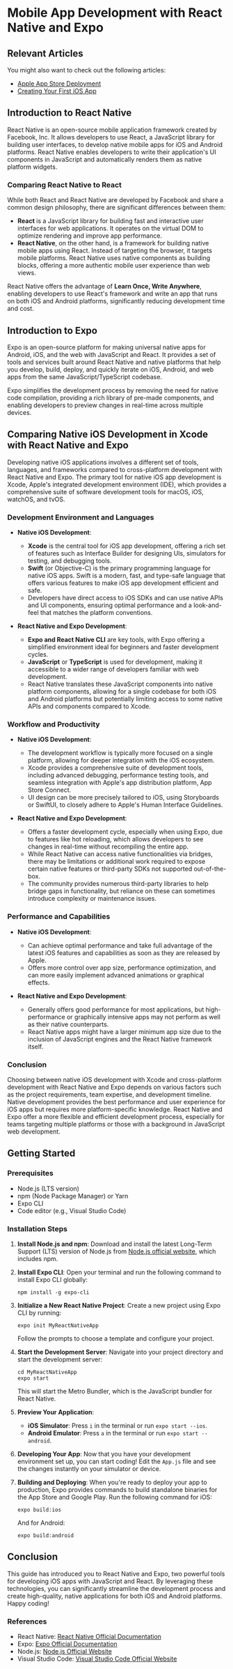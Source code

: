 # Mobile App Development with React Native and Expo

## Relevant Articles
You might also want to check out the following articles:
- [Apple App Store Deployment](https://learning-software-engineering.github.io/Topics/Development_Process/App_Store_Deployment.html)
- [Creating Your First iOS App](https://learning-software-engineering.github.io/Topics/Tech_Stacks/iOS.html)

## Introduction to React Native

React Native is an open-source mobile application framework created by Facebook, Inc. It allows developers to use React, a JavaScript library for building user interfaces, to develop native mobile apps for iOS and Android platforms. React Native enables developers to write their application's UI components in JavaScript and automatically renders them as native platform widgets.

### Comparing React Native to React

While both React and React Native are developed by Facebook and share a common design philosophy, there are significant differences between them:

- **React** is a JavaScript library for building fast and interactive user interfaces for web applications. It operates on the virtual DOM to optimize rendering and improve app performance.
- **React Native**, on the other hand, is a framework for building native mobile apps using React. Instead of targeting the browser, it targets mobile platforms. React Native uses native components as building blocks, offering a more authentic mobile user experience than web views.

React Native offers the advantage of **Learn Once, Write Anywhere**, enabling developers to use React's framework and write an app that runs on both iOS and Android platforms, significantly reducing development time and cost.

## Introduction to Expo

Expo is an open-source platform for making universal native apps for Android, iOS, and the web with JavaScript and React. It provides a set of tools and services built around React Native and native platforms that help you develop, build, deploy, and quickly iterate on iOS, Android, and web apps from the same JavaScript/TypeScript codebase.

Expo simplifies the development process by removing the need for native code compilation, providing a rich library of pre-made components, and enabling developers to preview changes in real-time across multiple devices.

## Comparing Native iOS Development in Xcode with React Native and Expo

Developing native iOS applications involves a different set of tools, languages, and frameworks compared to cross-platform development with React Native and Expo. The primary tool for native iOS app development is Xcode, Apple's integrated development environment (IDE), which provides a comprehensive suite of software development tools for macOS, iOS, watchOS, and tvOS.

### Development Environment and Languages

- **Native iOS Development**:
   - **Xcode** is the central tool for iOS app development, offering a rich set of features such as Interface Builder for designing UIs, simulators for testing, and debugging tools.
   - **Swift** (or Objective-C) is the primary programming language for native iOS apps. Swift is a modern, fast, and type-safe language that offers various features to make iOS app development efficient and safe.
   - Developers have direct access to iOS SDKs and can use native APIs and UI components, ensuring optimal performance and a look-and-feel that matches the platform conventions.

- **React Native and Expo Development**:
   - **Expo and React Native CLI** are key tools, with Expo offering a simplified environment ideal for beginners and faster development cycles.
   - **JavaScript** or **TypeScript** is used for development, making it accessible to a wider range of developers familiar with web development.
   - React Native translates these JavaScript components into native platform components, allowing for a single codebase for both iOS and Android platforms but potentially limiting access to some native APIs and components compared to Xcode.

### Workflow and Productivity

- **Native iOS Development**:
   - The development workflow is typically more focused on a single platform, allowing for deeper integration with the iOS ecosystem.
   - Xcode provides a comprehensive suite of development tools, including advanced debugging, performance testing tools, and seamless integration with Apple's app distribution platform, App Store Connect.
   - UI design can be more precisely tailored to iOS, using Storyboards or SwiftUI, to closely adhere to Apple's Human Interface Guidelines.

- **React Native and Expo Development**:
   - Offers a faster development cycle, especially when using Expo, due to features like hot reloading, which allows developers to see changes in real-time without recompiling the entire app.
   - While React Native can access native functionalities via bridges, there may be limitations or additional work required to expose certain native features or third-party SDKs not supported out-of-the-box.
   - The community provides numerous third-party libraries to help bridge gaps in functionality, but reliance on these can sometimes introduce complexity or maintenance issues.

### Performance and Capabilities

- **Native iOS Development**:
   - Can achieve optimal performance and take full advantage of the latest iOS features and capabilities as soon as they are released by Apple.
   - Offers more control over app size, performance optimization, and can more easily implement advanced animations or graphical effects.

- **React Native and Expo Development**:
   - Generally offers good performance for most applications, but high-performance or graphically intensive apps may not perform as well as their native counterparts.
   - React Native apps might have a larger minimum app size due to the inclusion of JavaScript engines and the React Native framework itself.

### Conclusion

Choosing between native iOS development with Xcode and cross-platform development with React Native and Expo depends on various factors such as the project requirements, team expertise, and development timeline. Native development provides the best performance and user experience for iOS apps but requires more platform-specific knowledge. React Native and Expo offer a more flexible and efficient development process, especially for teams targeting multiple platforms or those with a background in JavaScript web development.


## Getting Started

### Prerequisites

- Node.js (LTS version)
- npm (Node Package Manager) or Yarn
- Expo CLI
- Code editor (e.g., Visual Studio Code)

### Installation Steps

1. **Install Node.js and npm**: Download and install the latest Long-Term Support (LTS) version of Node.js from [Node.js official website](https://nodejs.org/), which includes npm.

2. **Install Expo CLI**:
   Open your terminal and run the following command to install Expo CLI globally:
   ```
   npm install -g expo-cli
   ```

3. **Initialize a New React Native Project**:
   Create a new project using Expo CLI by running:
   ```
   expo init MyReactNativeApp
   ```
   Follow the prompts to choose a template and configure your project.

4. **Start the Development Server**:
   Navigate into your project directory and start the development server:
   ```
   cd MyReactNativeApp
   expo start
   ```
   This will start the Metro Bundler, which is the JavaScript bundler for React Native.

5. **Preview Your Application**:
    - **iOS Simulator**: Press `i` in the terminal or run `expo start --ios`.
    - **Android Emulator**: Press `a` in the terminal or run `expo start --android`.

6. **Developing Your App**:
   Now that you have your development environment set up, you can start coding! Edit the `App.js` file and see the changes instantly on your simulator or device.

7. **Building and Deploying**:
   When you're ready to deploy your app to production, Expo provides commands to build standalone binaries for the App Store and Google Play. Run the following command for iOS:
   ```
   expo build:ios
   ```
   And for Android:
   ```
   expo build:android
   ```

## Conclusion

This guide has introduced you to React Native and Expo, two powerful tools for developing iOS apps with JavaScript and React. By leveraging these technologies, you can significantly streamline the development process and create high-quality, native applications for both iOS and Android platforms. Happy coding!

### References

- React Native: [React Native Official Documentation](https://reactnative.dev/docs/getting-started)
- Expo: [Expo Official Documentation](https://docs.expo.dev/)
- Node.js: [Node.js Official Website](https://nodejs.org/)
- Visual Studio Code: [Visual Studio Code Official Website](https://code.visualstudio.com/)
